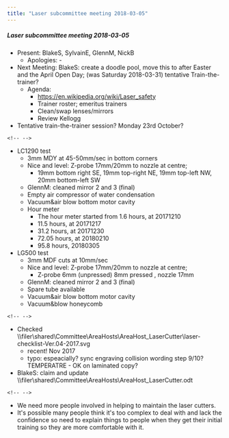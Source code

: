 ```yaml
---
title: "Laser subcommittee meeting 2018-03-05"
---
```

##### Laser subcommittee meeting 2018-03-05

-   Present: BlakeS, SylvainE, GlennM, NickB
    -   Apologies: -
-   Next Meeting: BlakeS: create a doodle pool, move this to after Easter and the April Open Day; (was Saturday 2018-03-31) tentative Train-the-trainer?
    -   Agenda:
        -   <https://en.wikipedia.org/wiki/Laser_safety>
        -   Trainer roster; emeritus trainers
        -   Clean/swap lenses/mirrors
        -   Review Kellogg
-   Tentative train-the-trainer session? Monday 23rd October?

```{=html}
<!-- -->
```
-   LC1290 test
    -   3mm MDY at 45-50mm/sec in bottom corners
    -   Nice and level: Z-probe 17mm/20mm to nozzle at centre;
        -   19mm bottom right SE, 19mm top-right NE, 19mm top-left NW, 20mm bottom-left SW
    -   GlennM: cleaned mirror 2 and 3 (final)
    -   Empty air compressor of water condensation
    -   Vacuum&air blow bottom motor cavity
    -   Hour meter
        -   The hour meter started from 1.6 hours, at 20171210
        -   11.5 hours, at 20171217
        -   31.2 hours, at 20171230
        -   72.05 hours, at 20180210
        -   95.8 hours, 20180305
-   LG500 test
    -   3mm MDF cuts at 10mm/sec
    -   Nice and level: Z-probe 17mm/20mm to nozzle at centre;
        -   Z-probe 6mm (unpressed) 8mm pressed , nozzle 17mm
    -   GlennM: cleaned mirror 2 and 3 (final)
    -   Spare tube available
    -   Vacuum&air blow bottom motor cavity
    -   Vacuum&blow honeycomb

```{=html}
<!-- -->
```
-   Checked \\\filer\shared\Committee\AreaHosts\AreaHost_LaserCutter\laser-checklist-Ver.04-2017.svg
    -   recent! Nov 2017
    -   typo: espeacially? sync engraving collision wording step 9/10? TEMPERATRE - OK on laminated copy?
-   BlakeS: claim and update \\\filer\shared\Committee\AreaHosts\AreaHost_LaserCutter.odt

```{=html}
<!-- -->
```
-   We need more people involved in helping to maintain the laser cutters.
-   It's possible many people think it's too complex to deal with and lack the confidence so need to explain things to people when they get their initial training so they are more comfortable with it.
